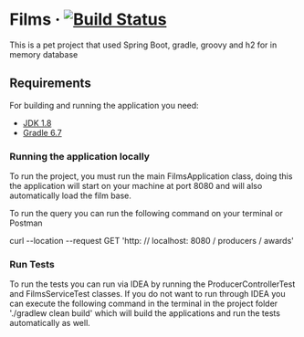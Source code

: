 # Films &middot; [![Build Status](https://travis-ci.org/opaulomonteiro/films.svg?branch=main)](https://travis-ci.com/opaulomonteiro/films)

This is a pet project that used Spring Boot, gradle, groovy and h2 for in memory database

## Requirements

For building and running the application you need:

- [JDK 1.8](http://www.oracle.com/technetwork/java/javase/downloads/jdk8-downloads-2133151.html)
- [Gradle 6.7](https://gradle.org/install/)

### Running the application locally

To run the project, you must run the main FilmsApplication class, doing this the application will start on your machine at port 8080 and will also automatically load the film base. 

To run the query you can run the following command on your terminal or Postman

curl --location --request GET 'http: // localhost: 8080 / producers / awards'

### Run Tests

To run the tests you can run via IDEA by running the ProducerControllerTest and FilmsServiceTest classes. If you do not want to run through IDEA you can execute the following command in the terminal in the project folder './gradlew clean build' which will build the applications and run the tests automatically as well.

